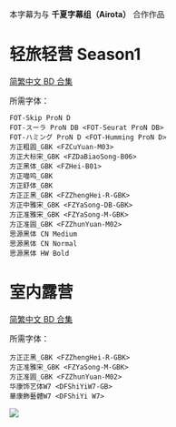本字幕为与 **千夏字幕组（Airota）** 合作作品

# 轻旅轻营 Season1

[简繁中文 BD 合集](https://github.com/Nekomoekissaten-SUB/Nekomoekissaten-poi-Subs/releases/download/pre/Yurucamp_S1_BD_zho.7z)

所需字体：
```
FOT-Skip ProN D
FOT-スーラ ProN DB <FOT-Seurat ProN DB>
FOT-ハミング ProN D <FOT-Humming ProN D>
方正粗圆_GBK <FZCuYuan-M03>
方正大标宋_GBK <FZDaBiaoSong-B06>
方正黑体_GBK <FZHei-B01>
方正喵呜_GBK
方正舒体_GBK
方正正黑_GBK <FZZhengHei-R-GBK>
方正中雅宋_GBK <FZYaSong-DB-GBK>
方正准雅宋_GBK <FZYaSong-M-GBK>
方正准圆_GBK <FZZhunYuan-M02>
思源黑体 CN Medium
思源黑体 CN Normal
思源黑体 HW Bold
```

# 室内露营

[简繁中文 BD 合集](https://github.com/Nekomoekissaten-SUB/Nekomoekissaten-poi-Subs/releases/download/pre/Heyacamp_BD_zho.7z)

所需字体：
```
方正正黑_GBK <FZZhengHei-R-GBK>
方正准雅宋_GBK <FZYaSong-M-GBK>
方正准圆_GBK <FZZhunYuan-M02>
华康饰艺体W7 <DFShiYiW7-GB>
華康飾藝體W7 <DFShiYi W7>
```

![](https://nekomoe.pages.dev/images/2020-01/heyacamp.jpg)